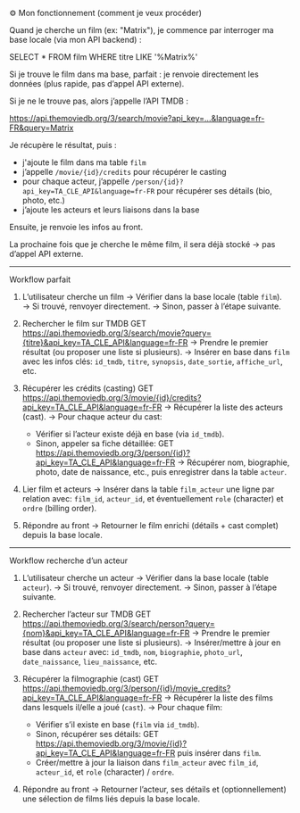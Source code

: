 ⚙️ Mon fonctionnement (comment je veux procéder)

Quand je cherche un film (ex: "Matrix"), je commence par interroger ma base locale (via mon API backend) :

SELECT * FROM film WHERE titre LIKE '%Matrix%'

Si je trouve le film dans ma base, parfait : je renvoie directement les données (plus rapide, pas d’appel API externe).

Si je ne le trouve pas, alors j’appelle l’API TMDB :

https://api.themoviedb.org/3/search/movie?api_key=...&language=fr-FR&query=Matrix

Je récupère le résultat, puis :

- j'ajoute le film dans ma table `film`
- j’appelle `/movie/{id}/credits` pour récupérer le casting
- pour chaque acteur, j’appelle `/person/{id}?api_key=TA_CLE_API&language=fr-FR` pour récupérer ses détails (bio, photo, etc.)
- j’ajoute les acteurs et leurs liaisons dans la base

Ensuite, je renvoie les infos au front.

La prochaine fois que je cherche le même film, il sera déjà stocké → pas d’appel API externe.
 
---
 
Workflow parfait
 
1) L’utilisateur cherche un film
→ Vérifier dans la base locale (table `film`).
→ Si trouvé, renvoyer directement.
→ Sinon, passer à l’étape suivante.
 
2) Rechercher le film sur TMDB
GET https://api.themoviedb.org/3/search/movie?query={titre}&api_key=TA_CLE_API&language=fr-FR
→ Prendre le premier résultat (ou proposer une liste si plusieurs).
→ Insérer en base dans `film` avec les infos clés: `id_tmdb`, `titre`, `synopsis`, `date_sortie`, `affiche_url`, etc.
 
3) Récupérer les crédits (casting)
GET https://api.themoviedb.org/3/movie/{id}/credits?api_key=TA_CLE_API&language=fr-FR
→ Récupérer la liste des acteurs (cast).
→ Pour chaque acteur du cast:
   - Vérifier si l’acteur existe déjà en base (via `id_tmdb`).
   - Sinon, appeler sa fiche détaillée:
     GET https://api.themoviedb.org/3/person/{id}?api_key=TA_CLE_API&language=fr-FR
     → Récupérer nom, biographie, photo, date de naissance, etc., puis enregistrer dans la table `acteur`.
 
4) Lier film et acteurs
→ Insérer dans la table `film_acteur` une ligne par relation avec: `film_id`, `acteur_id`, et éventuellement `role` (character) et `ordre` (billing order).
 
5) Répondre au front
→ Retourner le film enrichi (détails + cast complet) depuis la base locale.

---

Workflow recherche d’un acteur

1) L’utilisateur cherche un acteur
→ Vérifier dans la base locale (table `acteur`).
→ Si trouvé, renvoyer directement.
→ Sinon, passer à l’étape suivante.

2) Rechercher l’acteur sur TMDB
GET https://api.themoviedb.org/3/search/person?query={nom}&api_key=TA_CLE_API&language=fr-FR
→ Prendre le premier résultat (ou proposer une liste si plusieurs).
→ Insérer/mettre à jour en base dans `acteur` avec: `id_tmdb`, `nom`, `biographie`, `photo_url`, `date_naissance`, `lieu_naissance`, etc.

3) Récupérer la filmographie (cast)
GET https://api.themoviedb.org/3/person/{id}/movie_credits?api_key=TA_CLE_API&language=fr-FR
→ Récupérer la liste des films dans lesquels il/elle a joué (`cast`).
→ Pour chaque film:
   - Vérifier s’il existe en base (`film` via `id_tmdb`).
   - Sinon, récupérer ses détails: GET https://api.themoviedb.org/3/movie/{id}?api_key=TA_CLE_API&language=fr-FR puis insérer dans `film`.
   - Créer/mettre à jour la liaison dans `film_acteur` avec `film_id`, `acteur_id`, et `role` (character) / `ordre`.

4) Répondre au front
→ Retourner l’acteur, ses détails et (optionnellement) une sélection de films liés depuis la base locale.